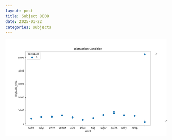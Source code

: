 ```yaml
---
layout: post
title: Subject 8008
date: 2025-01-22
categories: subjects
---
```


![](data/8008/run-18/8008_rt_acc_fuzzy_delay.png)
